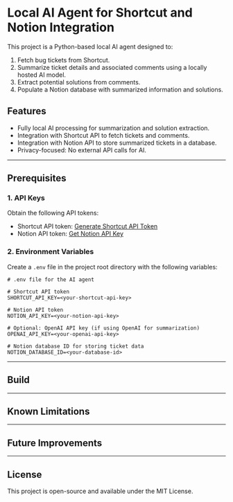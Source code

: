# Local AI Agent for Shortcut and Notion Integration

This project is a Python-based local AI agent designed to:
1. Fetch bug tickets from Shortcut.
2. Summarize ticket details and associated comments using a locally hosted AI model.
3. Extract potential solutions from comments.
4. Populate a Notion database with summarized information and solutions.

## Features
- Fully local AI processing for summarization and solution extraction.
- Integration with Shortcut API to fetch tickets and comments.
- Integration with Notion API to store summarized tickets in a database.
- Privacy-focused: No external API calls for AI.

---

## Prerequisites

### 1. **API Keys**
Obtain the following API tokens:
- Shortcut API token: [Generate Shortcut API Token](https://app.shortcut.com/settings/api-tokens)
- Notion API token: [Get Notion API Key](https://www.notion.so/my-integrations)

### 2. **Environment Variables**
Create a `.env` file in the project root directory with the following variables:

```dotenv
# .env file for the AI agent

# Shortcut API token
SHORTCUT_API_KEY=<your-shortcut-api-key>

# Notion API token
NOTION_API_KEY=<your-notion-api-key>

# Optional: OpenAI API key (if using OpenAI for summarization)
OPENAI_API_KEY=<your-openai-api-key>

# Notion database ID for storing ticket data
NOTION_DATABASE_ID=<your-database-id>
```

---
## Build


---
## Known Limitations

---

## Future Improvements

---

## License
This project is open-source and available under the MIT License.

